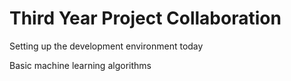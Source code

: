 # Third Year Project Collaboration

Setting up the development environment today  

Basic machine learning algorithms 
